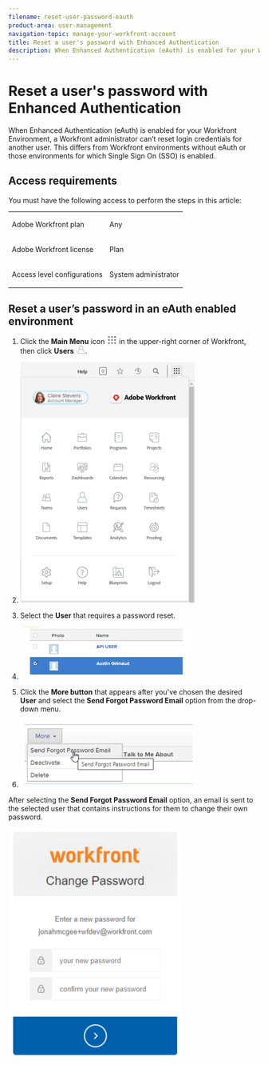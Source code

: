 ```yaml
---
filename: reset-user-password-eauth
product-area: user-management
navigation-topic: manage-your-workfront-account
title: Reset a user's password with Enhanced Authentication
description: When Enhanced Authentication (eAuth) is enabled for your Workfront Environment, a Workfront administrator can’t reset login credentials for another user. This differs from Workfront environments without eAuth or those environments for which Single Sign On (SSO) is enabled.
---
```


# Reset a user's password with Enhanced Authentication

When Enhanced Authentication (eAuth) is enabled for your Workfront Environment, a Workfront administrator can’t reset login credentials for another user. This differs from Workfront environments without eAuth or those environments for which Single Sign On (SSO) is enabled.

## Access requirements

You must have the following access to perform the steps in this article:

<table> 
 <col> 
 <col> 
 <tbody> 
  <tr> 
   <td role="rowheader">Adobe Workfront plan</td> 
   <td> <p> Any</p> </td> 
  </tr> 
  <tr> 
   <td role="rowheader">Adobe Workfront license</td> 
   <td> <p>Plan</p> </td> 
  </tr> 
  <tr> 
   <td role="rowheader">Access level configurations</td> 
   <td> <p>System administrator </p> </td> 
  </tr> 
 </tbody> 
</table>

## Reset a user’s password in an eAuth enabled environment

1. Click the **Main Menu** icon ![](assets/main-menu-icon.png) in the upper-right corner of Workfront, then click **Users** ![](assets/users-icon-in-main-menu.png). 

1. ![](assets/main-menu-options-350x481.png)

1. Select the **User** that requires a password reset.
1. ![](assets/100520classicnweselectuser-350x105.png)

1. Click the **More button** that appears after you've chosen the desired **User** and select the **Send Forgot Password Email** option from the drop-down menu.

1. ![](assets/100520classicnwesendemail-350x134.png)

After selecting the **Send Forgot Password Email** option, an email is sent to the selected user that contains instructions for them to change their own password.

![](assets/pwresetemail-resized-350x461.png)

